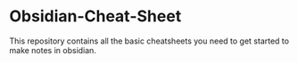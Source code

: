 # Obsidian-Cheat-Sheet
This repository contains all the basic cheatsheets you need to get started to make notes in obsidian.
